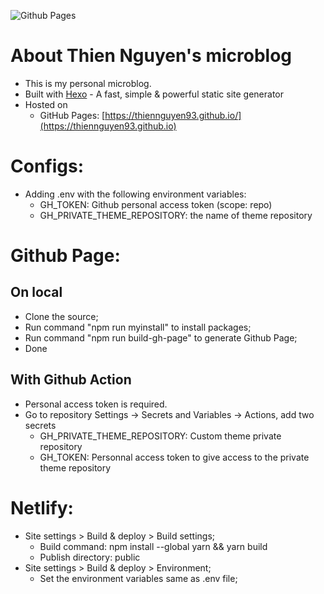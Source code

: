 ![Github Pages](https://github.com/thiennguyen93/thiennguyen93.github.io/actions/workflows/main.yml/badge.svg)


# About Thien Nguyen's microblog
- This is my personal microblog.
- Built with [Hexo](https://hexo.io/) - A fast, simple & powerful static site generator
- Hosted on
    - GitHub Pages: [https://thiennguyen93.github.io/](https://thiennguyen93.github.io)
# Configs:
- Adding .env with the following environment variables:
    - GH_TOKEN: Github personal access token (scope: repo)
    - GH_PRIVATE_THEME_REPOSITORY: the name of theme repository
# Github Page: 
## On local
- Clone the source;
- Run command "npm run myinstall" to install packages;
- Run command "npm run build-gh-page" to generate Github Page;
- Done
## With Github Action
- Personal access token is required.
- Go to repository Settings → Secrets and Variables → Actions, add two secrets
    - GH_PRIVATE_THEME_REPOSITORY: Custom theme private repository
    - GH_TOKEN: Personnal access token to give access to the private theme repository

# Netlify:
- Site settings > Build & deploy > Build settings;
    - Build command: npm install --global yarn && yarn build
    - Publish directory: public
- Site settings > Build & deploy > Environment;
    - Set the environment variables same as .env file;
